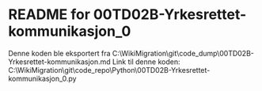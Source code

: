# README for 00TD02B-Yrkesrettet-kommunikasjon_0
Denne koden ble eksportert fra C:\WikiMigration\git\code_dump\00TD02B-Yrkesrettet-kommunikasjon.md
Link til denne koden: C:\WikiMigration\git\code_repo\Python\00TD02B-Yrkesrettet-kommunikasjon_0.py

